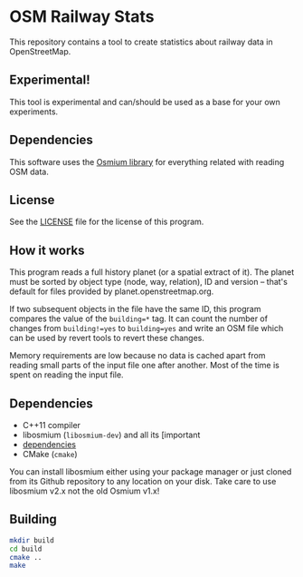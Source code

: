 # OSM Railway Stats

This repository contains a tool to create statistics about railway data in OpenStreetMap.

## Experimental!

This tool is experimental and can/should be used as a base for your own
experiments.


## Dependencies

This software uses the [Osmium library](https://github.com/osmcode/libosmium)
for everything related with reading OSM data.


## License

See the [LICENSE](LICENSE) file for the license of this program.


## How it works

This program reads a full history planet (or a spatial extract of it). The
planet must be sorted by object type (node, way, relation), ID and version –
that's default for files provided by planet.openstreetmap.org.

If two subsequent objects in the file have the same ID, this program compares
the value of the `building=*` tag. It can count the number of changes from
`building!=yes` to `building=yes` and write an OSM file which can be used by
revert tools to revert these changes.

Memory requirements are low because no data is cached apart from reading small
parts of the input file one after another. Most of the time is spent on reading
the input file.


## Dependencies

* C++11 compiler
* libosmium (`libosmium-dev`) and all its [important
* [dependencies](http://osmcode.org/libosmium/manual.html#dependencies)
* CMake (`cmake`)

You can install libosmium either using your package manager or just cloned from
its Github repository to any location on your disk. Take care to use libosmium
v2.x not the old Osmium v1.x!


## Building

```sh
mkdir build
cd build
cmake ..
make
```

